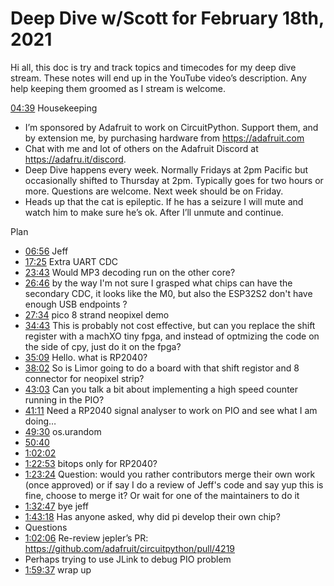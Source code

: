 # Deep Dive w/Scott for February 18th, 2021


Hi all, this doc is try and track topics and timecodes for my deep dive stream. These notes will end up in the YouTube video’s description. Any help keeping them groomed as I stream is welcome.


[04:39](https://www.youtube.com/watch?v=a9P3U622x6M&t=279) Housekeeping
* I’m sponsored by Adafruit to work on CircuitPython. Support them, and by extension me, by purchasing hardware from https://adafruit.com
* Chat with me and lot of others on the Adafruit Discord at https://adafru.it/discord.
* Deep Dive happens every week. Normally Fridays at 2pm Pacific but occasionally shifted to Thursday at 2pm. Typically goes for two hours or more. Questions are welcome. Next week should be on Friday.
* Heads up that the cat is epileptic. If he has a seizure I will mute and watch him to make sure he’s ok. After I’ll unmute and continue.


Plan
* [06:56](https://www.youtube.com/watch?v=a9P3U622x6M&t=416) Jeff
* [17:25](https://www.youtube.com/watch?v=a9P3U622x6M&t=1045) Extra UART CDC
* [23:43](https://www.youtube.com/watch?v=a9P3U622x6M&t=1423) Would MP3 decoding run on the other core?
* [26:46](https://www.youtube.com/watch?v=a9P3U622x6M&t=1606) by the way I'm not sure I grasped what chips can have the secondary CDC, it looks like the M0, but also the ESP32S2 don't have enough USB endpoints ?
* [27:34](https://www.youtube.com/watch?v=a9P3U622x6M&t=1654) pico 8 strand neopixel demo
* [34:43](https://www.youtube.com/watch?v=a9P3U622x6M&t=2083) This is probably not cost effective, but can you replace the shift register with a machXO tiny fpga, and instead of optmizing the code on the side of cpy, just do it on the fpga?
* [35:09](https://www.youtube.com/watch?v=a9P3U622x6M&t=2109) Hello. what is RP2040?
* [38:02](https://www.youtube.com/watch?v=a9P3U622x6M&t=2282) So is Limor going to do a board with that shift registor and 8 connector for neopixel strip?
* [43:03](https://www.youtube.com/watch?v=a9P3U622x6M&t=2583) Can you talk a bit about implementing a high speed counter running in the PIO?
* [41:11](https://www.youtube.com/watch?v=a9P3U622x6M&t=2471) Need a RP2040 signal analyser to work on PIO and see what I am doing…
* [49:30](https://www.youtube.com/watch?v=a9P3U622x6M&t=2970) os.urandom
* [50:40](https://www.youtube.com/watch?v=a9P3U622x6M&t=3040)
* [1:02:02](https://www.youtube.com/watch?v=a9P3U622x6M&t=3722)
* [1:22:53](https://www.youtube.com/watch?v=a9P3U622x6M&t=4973) bitops only for RP2040?
* [1:23:24](https://www.youtube.com/watch?v=a9P3U622x6M&t=5004) Question: would you rather contributors merge their own work (once approved) or if say I do a review of Jeff's code and say yup this is fine, choose to merge it? Or wait for one of the maintainers to do it
* [1:32:47](https://www.youtube.com/watch?v=a9P3U622x6M&t=5567) bye jeff
* [1:43:18](https://www.youtube.com/watch?v=a9P3U622x6M&t=6198) Has anyone asked, why did pi develop their own chip?
* Questions
* [1:02:06](https://www.youtube.com/watch?v=a9P3U622x6M&t=3726) Re-review jepler’s PR:  https://github.com/adafruit/circuitpython/pull/4219
* Perhaps trying to use JLink to debug PIO problem
* [1:59:37](https://www.youtube.com/watch?v=a9P3U622x6M&t=7177) wrap up
